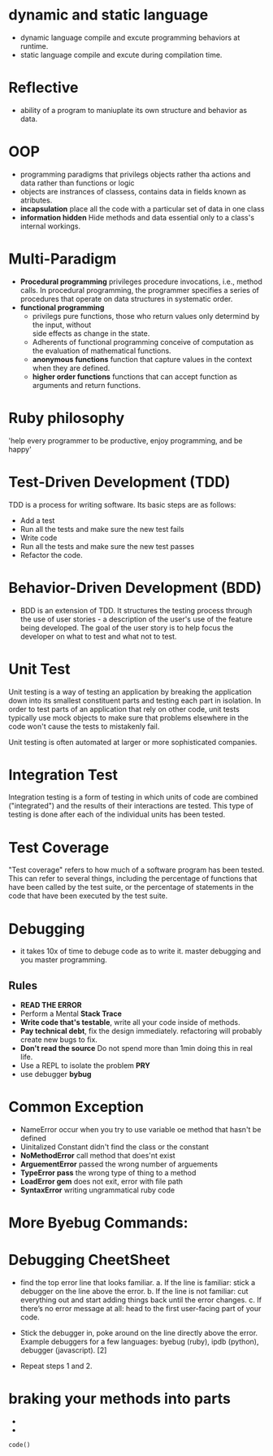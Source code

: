 # dynamic and static language 
 - dynamic language compile and  excute programming behaviors at runtime. 
 -  static language compile and excute during compilation time.

# Reflective 
- ability of a program to maniuplate its own structure and behavior as data.

# OOP 
 - programming paradigms that privilegs objects rather tha actions and data rather than functions or logic 
 - objects are instrances of classess, contains data in fields known as atributes.
 - **incapsulation** place all the code with a particular set of data in one class 
 - **information hidden** Hide methods and data essential only to a class's internal workings.

# Multi-Paradigm
 - **Procedural programming** privileges procedure invocations, i.e., method calls. In procedural programming, the
   programmer specifies a series of procedures that operate on data structures in systematic order. 
 - **functional programming** 
   -  privilegs pure functions, those who return values only determind by the input, without  
     side effects as change in the state.
   - Adherents of functional programming conceive of computation as the evaluation of mathematical functions.  
   - **anonymous functions** function that capture values in the context when they are defined.
   - **higher order functions** functions that can accept function as arguments and return functions.

# Ruby philosophy 
 'help every programmer to be productive, enjoy programming, and be happy' 

# Test-Driven Development (TDD)
TDD is a process for writing software. Its basic steps are as follows: 
- Add a test
- Run all the tests and make sure the new test fails
- Write code
- Run all the tests and make sure the new test passes
- Refactor the code.

# Behavior-Driven Development (BDD)
- BDD is an extension of TDD. It structures the testing process through the use of user stories - a description of the  user's use of the feature being developed. The goal of the user story is to help focus the developer on what to test and what not to test.

# Unit Test
Unit testing is a way of testing an application by breaking the application down into its smallest constituent parts and testing each part in isolation. In order to test parts of an application that rely on other code, unit tests typically use mock objects to make sure that problems elsewhere in the code won't cause the tests to mistakenly fail.

Unit testing is often automated at larger or more sophisticated companies.

# Integration Test
Integration testing is a form of testing in which units of code are combined ("integrated") and the results of their interactions are tested. This type of testing is done after each of the individual units has been tested.

# Test Coverage
"Test coverage" refers to how much of a software program has been tested. This can refer to several things, including the percentage of functions that have been called by the test suite, or the percentage of statements in the code that have been executed by the test suite. 


# Debugging 
 - it takes 10x of time to debuge code as to write it. master debugging and you master programming.

## Rules 
 - **READ THE ERROR**
 - Perform a Mental **Stack Trace**
 - **Write code that's testable**, write all your code inside of methods.
 - **Pay technical debt**,  fix the design immediately. refactoring will probably create new bugs to fix.
 - **Don't read the source** Do not spend more than 1min doing this in real life.
 - Use a REPL to isolate the problem **PRY**
 - use debugger **bybug**

# Common Exception 
 *  NameError 
    occur when you try to use variable oe method that hasn't be defined 
  * Uinitalized Constant didn't find the class or the constant 
  * **NoMethodError** call method that does'nt exist 
  * **ArguementError** passed the wrong number of arguements 
  * **TypeError pass** the wrong type of thing to a method 
  * **LoadError gem** does not exit, error with file path 
  * **SyntaxError**  writing ungrammatical ruby code 
  
# More Byebug Commands:
# Debugging CheetSheet 
 * find the top error line that looks familiar. a. If the line is familiar: stick a debugger on the line above the error. b. If the line is not familiar: cut everything out and start adding things back until the error changes. c. If there’s no error message at all: head to the first user-facing part of your code.
 * Stick the debugger in, poke around on the line directly above the error. Example debuggers for a few languages: byebug (ruby), ipdb (python), debugger (javascript). [2]

  * Repeat steps 1 and 2.

# braking your methods into parts  
  * 
  * 




 `code()`
 ~~~ java 
